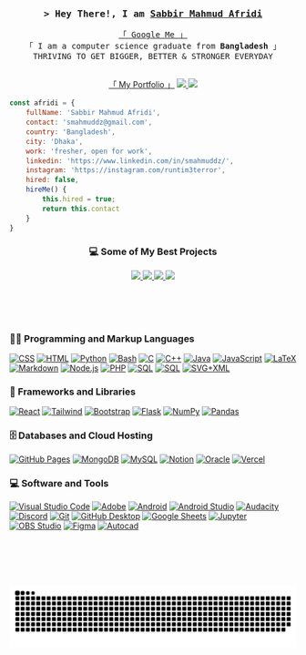 <h3 align="center">
        <samp>&gt; Hey There!, I am
                <b><a target="_blank" href="https://www.linkedin.com/in/smahmuddz/">Sabbir Mahmud Afridi</a></b>
        </samp>
</h3>
<p align="center"> 
  <samp>
    <a href="https://www.google.com/search?q=Sabbir+Mahmud+Afridi">「 Google Me 」</a>
    <br>
    「 I am a computer science graduate from <b>Bangladesh</b> 」<br>
    THRIVING TO GET BIGGER, BETTER & STRONGER EVERYDAY
    <br>
    <br>
  </samp>
</p>
<p align="center">
        <a href="  https://my-portfolio-one-beta-97.vercel.app/">「 My Portfolio 」</a>
  <a href="https://instagram.com/runtim3terror" title="Instagram">
    <img src="https://img.shields.io/badge/@runtim3terror%20-%23E4405F.svg?&style=for-the-badge&logo=Instagram&logoColor=white"/>
  </a>
  <a href="https://www.linkedin.com/in/smahmuddz/" title="Linkedin">
    <img src="https://img.shields.io/badge/Smahmuddz%20-%230077B5.svg?&style=for-the-badge&logo=linkedin&logoColor=white"/>
  </a>
</p>

```js
const afridi = {
    fullName: 'Sabbir Mahmud Afridi',
    contact: 'smahmuddz@gmail.com',
    country: 'Bangladesh',
    city: 'Dhaka',
    work: 'fresher, open for work',
    linkedin: 'https://www.linkedin.com/in/smahmuddz/',
    instagram: 'https://instagram.com/runtim3terror',
    hired: false,
    hireMe() {
        this.hired = true;
        return this.contact
    }
}
```

<h3 align="center">💻 Some of My Best Projects</h3>
<body>
  <div align="center">
            <a target="_blank" href="[https://github.com/smahmuddz/RecomMuse](https://github.com/smahmuddz/RecomMuse)">
                <img
                    src="https://github-readme-stats.vercel.app/api/pin/?username=smahmuddz&repo=Recommuse&theme=dracula"
                />
            </a>
            <a target="_blank" href="[https://github.com/smahmuddz/Todo-List-NextJs](https://github.com/smahmuddz/Todo-List-NextJs)">
                <img
                    src="https://github-readme-stats.vercel.app/api/pin/?username=smahmuddz&repo=todo-List-NextJs&theme=dracula"
                />
            </a>
    <a target="_blank" href="[https://github.com/smahmuddz/Drone-Ground-Station](https://github.com/smahmuddz/Drone-Ground-Station)">
                <img
                    src="https://github-readme-stats.vercel.app/api/pin/?username=smahmuddz&repo=Drone-Ground-Station&theme=dracula"
                />
            </a>
    <a target="_blank" href="[https://github.com/smahmuddz/Ai-Image-generator-website](https://github.com/smahmuddz/Ai-Image-generator-website)">
                <img
                    src="https://github-readme-stats.vercel.app/api/pin/?username=smahmuddz&repo=Ai-Image-generator-website&theme=dracula"
                />
            </a>
  </div>
    </body>
<div>
        <br><br><br><br>
  <!-- Some badges are from https://github.com/Ileriayo/markdown-badges -->
  <h3>👨‍💻 Programming and Markup Languages</h3>
  <p>
      <a href="https://github.com/search?q=user%3Asmahmuddz+language%3Acss"><img alt="CSS" src="https://img.shields.io/badge/CSS-1572B6.svg?logo=css3&logoColor=white"></a>
      <a href="https://github.com/search?q=user%3Asmahmuddz+language%3Ahtml"><img alt="HTML" src="https://img.shields.io/badge/HTML-E34F26.svg?logo=html5&logoColor=white"></a>
      <a href="https://github.com/search?q=user%3Asmahmuddz+language%3Apython"><img alt="Python" src="https://img.shields.io/badge/Python-14354C.svg?logo=python&logoColor=white"></a>
      <a href="https://github.com/search?q=user%3Asmahmuddz+language%3Abash"><img alt="Bash" src="https://img.shields.io/badge/Bash-121011.svg?logo=gnu-bash&logoColor=white"></a>
      <a href="https://github.com/search?q=user%3Asmahmuddz+language%3Ac"><img alt="C" src="https://custom-icon-badges.demolab.com/badge/C-03599C.svg?logo=c-in-hexagon&logoColor=white"></a>
      <a href="https://github.com/search?q=user%3Asmahmuddz+language%3Acpp"><img alt="C++" src="https://custom-icon-badges.demolab.com/badge/C++-9C033A.svg?logo=cpp2&logoColor=white"></a>
      <a href="https://github.com/search?q=user%3Asmahmuddz+language%3Ajava"><img alt="Java" src="https://custom-icon-badges.demolab.com/badge/Java-007396.svg?logo=java&logoColor=white"></a>
      <a href="https://github.com/search?q=user%3Asmahmuddz+language%3Ajavascript"><img alt="JavaScript" src="https://img.shields.io/badge/JavaScript-F7DF1E.svg?logo=javascript&logoColor=black"></a>
      <a href="https://github.com/search?q=user%3Asmahmuddz+language%3Atex"><img alt="LaTeX" src="https://img.shields.io/badge/LaTeX-008080.svg?logo=LaTeX&logoColor=white"></a>
      <a href="https://github.com/search?q=user%3Asmahmuddz+language%3Amarkdown"><img alt="Markdown" src="https://img.shields.io/badge/Markdown-000000.svg?logo=markdown&logoColor=white"></a>
      <a href="https://github.com/search?q=user%3Asmahmuddz+language%3Ajavascript"><img alt="Node.js" src="https://img.shields.io/badge/Node.js-43853D.svg?logo=node.js&logoColor=white"></a>
      <a href="https://github.com/search?q=user%3Asmahmuddz+language%3Aphp"><img alt="PHP" src="https://img.shields.io/badge/PHP-777BB4.svg?logo=php&logoColor=white"></a>
      <a href="https://github.com/search?q=user%3Asmahmuddz+language%3Asql"><img alt="SQL" src="https://custom-icon-badges.demolab.com/badge/MySQL-025E8C.svg?logo=database&logoColor=white"></a>
      <a href="https://github.com/search?q=user%3Asmahmuddz+language%3Asql"><img alt="SQL" src="https://custom-icon-badges.demolab.com/badge/SQL-025E8C.svg?logo=database&logoColor=white"></a>
      <a href="https://github.com/search?q=user%3Asmahmuddz+language%3Asvg"><img alt="SVG+XML" src="https://img.shields.io/badge/XML-e0982c.svg?logo=svg&logoColor=white"></a>
     </p>

  <h3>🧰 Frameworks and Libraries</h3>
  <p>
      <a href="#"><img alt="React" src="https://img.shields.io/badge/React-20232a.svg?logo=react&logoColor=%2361DAFB"></a>
      <a href="#"><img alt="Tailwind" src="https://img.shields.io/badge/tailwindcss--20232a.svg?logo=tailwindcss-&logoColor=%2361DAFB"></a>
      <a href="#"><img alt="Bootstrap" src="https://img.shields.io/badge/Bootstrap-7952B3.svg?logo=bootstrap&logoColor=white"></a>
      <a href="#"><img alt="Flask" src="https://img.shields.io/badge/Flask-000000.svg?logo=flask&logoColor=white"></a>
      <a href="#"><img alt="NumPy" src="https://img.shields.io/badge/Numpy-013243.svg?logo=numpy&logoColor=white"></a>
      <a href="#"><img alt="Pandas" src="https://img.shields.io/badge/Pandas-150458.svg?logo=pandas&logoColor=white"></a>
     </p>

  <h3>🗄️ Databases and Cloud Hosting</h3>
  <p>
      <a href="#"><img alt="GitHub Pages" src="https://img.shields.io/badge/GitHub%20Pages-327FC7.svg?logo=github&logoColor=white"></a>
      <a href="#"><img alt="MongoDB" src ="https://img.shields.io/badge/MongoDB-4ea94b.svg?logo=mongodb&logoColor=white"></a>
      <a href="#"><img alt="MySQL" src="https://img.shields.io/badge/MySQL-00f.svg?logo=mysql&logoColor=white"></a>
      <a href="#"><img alt="Notion" src="https://img.shields.io/badge/Notion-010101.svg?logo=notion&logoColor=white"></a>
      <a href="#"><img alt="Oracle" src ="https://img.shields.io/badge/Oracle-F00000.svg?logo=oracle&logoColor=white"></a>
      <a href="#"><img alt="Vercel" src="https://img.shields.io/badge/Vercel-000000.svg?logo=vercel&logoColor=white"></a>
  </p>

  <h3>💻 Software and Tools</h3>
  <p>
      <a href="#"><img alt="Visual Studio Code" src="https://img.shields.io/badge/Visual%20Studio%20Code-0078d7.svg?logo=visual-studio-code&logoColor=white"></a>
      <a href="#"><img alt="Adobe" src="https://img.shields.io/badge/Adobe-FF0000.svg?logo=adobe&logoColor=white"></a>
      <a href="#"><img alt="Android" src="https://img.shields.io/badge/Android-3DDC84?logo=android&logoColor=white"></a>
      <a href="#"><img alt="Android Studio" src="https://img.shields.io/badge/Android%20Studio-008678.svg?logo=android-studio&logoColor=white"></a>
      <a href="#"><img alt="Audacity" src="https://img.shields.io/badge/-Audacity-0000CC?logo=audacity&logoColor=white"></a>
      <a href="#"><img alt="Discord" src="https://img.shields.io/badge/-Discord-5865F2.svg?logo=discord&logoColor=white"></a>
      <a href="#"><img alt="Git" src="https://img.shields.io/badge/Git-F05033.svg?logo=git&logoColor=white"></a>
      <a href="#"><img alt="GitHub Desktop" src="https://img.shields.io/badge/GitHub%20Desktop-8034A9.svg?logo=github&logoColor=white"></a>
      <a href="#"><img alt="Google Sheets" src="https://img.shields.io/badge/Sheets-34A853.svg?logo=google%20sheets&logoColor=white"></a>
      <a href="#"><img alt="Jupyter" src="https://img.shields.io/badge/Jupyter-F37626.svg?logo=Jupyter&logoColor=white"></a>
      <a href="#"><img alt="OBS Studio" src="https://img.shields.io/badge/-OBS-302E31?logo=obs-studio&logoColor=white"></a>
      <a href="#"><img alt="Figma" src="https://img.shields.io/badge/Figma-0078d7.svg?logo=figma&logoColor=white"></a>
      <a href="#"><img alt="Autocad" src="https://img.shields.io/badge/Autocad-0078d7.svg?logo=autocad&logoColor=white"></a>
  </p>
</p>
<br><br><br><br>
</div>

<p align="center"><img align="center" src="https://raw.githubusercontent.com/DHANOLA/DHANOLA/output/github-contribution-grid-snake.svg" /></p> 

